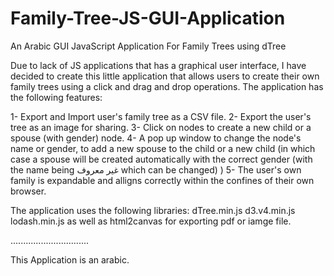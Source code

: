 # Family-Tree-JS-GUI-Application
An Arabic GUI JavaScript Application For Family Trees using dTree

Due to lack of JS applications that has a graphical user interface, I have decided to create this little application that allows users to create their own family trees using a click and drag and drop operations. The application has the following features:

1- Export and Import user's family tree as a CSV file.
2- Export the user's tree as an image for sharing.
3- Click on nodes to create a new child or a spouse (with gender) node.
4- A pop up window to change the node's name or gender, to add a new spouse to the child or a new child (in which case a spouse will be created automatically with the correct gender (with the name being غير معروف which can be changed) )
5- The user's own family is expandable and alligns correctly within the confines of their own browser.

The application uses the following libraries:
dTree.min.js
d3.v4.min.js
lodash.min.js
as well as html2canvas for exporting pdf or iamge file.

...............................

This Application is an arabic.


